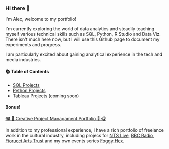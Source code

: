 ### Hi there 👋

I'm Alec, welcome to my portfolio!

I'm currently exploring the world of data analytics and steadily teaching myself various technical skills such as SQL, Python, R Studio and Data Viz.  There isn't much here now, but I will use this Github page to document my experiments and progress.

I am particularly excited about gaining analytical experience in the tech and media industries.  

#### 📚 Table of Contents
- [SQL Projects](https://github.com/alccrts/SQL_Projects)
- [Python Projects](https://github.com/alccrts/Python_Projects)
- Tableau Projects (coming soon)

#### Bonus!

[🖼 🎵 Creative Project Managament Portfolio  🎨 🎧 ](#creative-project-managment)

In addition to my professional experience, I have a rich portfolio of freelance work in the cultural industry, including projecs for [NTS Live](www.nts.live), [BBC Radio](https://www.bbc.co.uk/mediacentre/proginfo/2017/40/hear-and-now-cave), [Fiorucci Arts Trust](https://fiorucciartrust.com/) and my own events series [Foggy Hex](https://www.foggyhexbcn.com/).  


